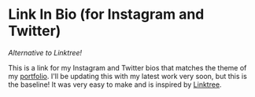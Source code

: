 # Link In Bio (for Instagram and Twitter)

*Alternative to Linktree!*

This is a link for my Instagram and Twitter bios that matches the theme of my [portfolio](https://estaudere.github.io). I'll be updating this with my latest work very soon, but this is the baseline! It was very easy to make and is inspired by [Linktree](https://linktr.ee).
